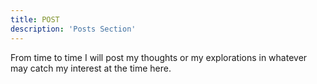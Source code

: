```yaml
---
title: POST
description: 'Posts Section'
---
```


From time to time I will post my thoughts or my explorations in whatever may catch my interest at the time here.
